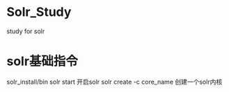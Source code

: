 # Solr_Study
study for solr

# solr基础指令
solr_install/bin
solr start    开启solr
solr create -c core_name 创建一个solr内核
